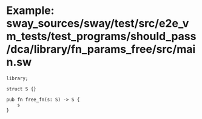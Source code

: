 # Example: sway_sources/sway/test/src/e2e_vm_tests/test_programs/should_pass/dca/library/fn_params_free/src/main.sw

```sway
library;

struct S {}

pub fn free_fn(s: S) -> S {
    s
}

```
